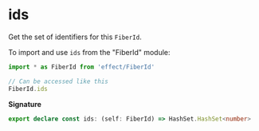 # ids

Get the set of identifiers for this `FiberId`.

To import and use `ids` from the "FiberId" module:

```ts
import * as FiberId from 'effect/FiberId'

// Can be accessed like this
FiberId.ids
```

**Signature**

```ts
export declare const ids: (self: FiberId) => HashSet.HashSet<number>
```
